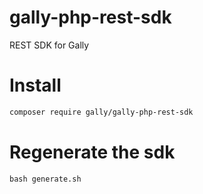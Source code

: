 # gally-php-rest-sdk
REST SDK for Gally

# Install

```bash
composer require gally/gally-php-rest-sdk
```

# Regenerate the sdk

```
bash generate.sh
```
